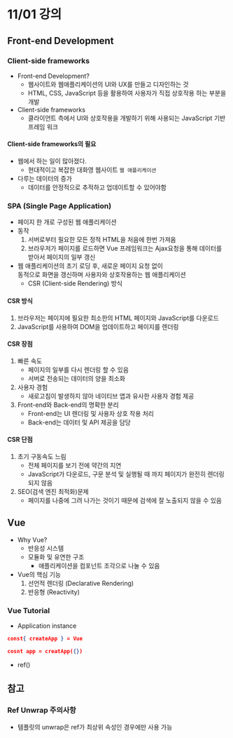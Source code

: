 # 11/01 강의
## Front-end Development
### Client-side frameworks
- Front-end Development?
    - 웹사이트와 웹애플리케이션의 UI와 UX를 만들고 디자인하는 것
    - HTML, CSS, JavaScript 등을 활용하여 사용자가 직접 상호작용 하는 부분을 개발
- Client-side frameworks
    - 클라이언트 측에서 UI와 상호작용을 개발하기 위해 사용되는 JavaScript 기반 프레임 워크

#### Client-side frameworks의 필요
- 웹에서 하는 일이 많아졌다.
    - 현대적이고 복잡한 대화영 웹사이트 `웹 애플리케이션`
- 다루는 데이터의 증가
    - 데이터를 안정적으로 추적하고 업데이트할 수 있어야함

### SPA (Single Page Application)
- 페이지 한 개로 구성된 웹 애플리케이션
- 동작
    1. 서버로부터 필요한 모든 정적 HTML을 처음에 한번 가져옴
    2. 브라우저가 페이지를 로드하면 Vue 프레임워크는 Ajax요청을 통해 데이터를 받아서 페이지의 일부 갱신
- 웹 애플리케이션의 초기 로딩 후, 새로운 페이지 요청 없이 <br>동적으로 화면을 갱신하며 사용자와 상호작용하는 웹 애플리케이션
    - CSR (Client-side Rendering) 방식

#### CSR 방식
1. 브라우저는 페이지에 필요한 최소한의 HTML 페이지와 JavaScript를 다운로드
2. JavaScript를 사용하여 DOM을 업데이트하고 페이지를 렌더링

#### CSR 장점
1. 빠른 속도
    - 페이지의 일부를 다시 렌더링 할 수 있음
    - 서버로 전송되는 데이터의 양을 최소화
2. 사용자 경험
    - 새로고침이 발생하지 않아 네이티브 앱과 유사한 사용자 경험 제공
3. Front-end와 Back-end의 명확한 분리
    - Front-end는 UI 렌더링 및 사용자 상호 작용 처리
    - Back-end는 데이터 및 API 제공을 담당

#### CSR 단점
1. 초기 구동속도 느림
    - 전체 페이지를 보기 전에 약간의 지연
    - JavaScript가 다운로드, 구문 분석 및 실행될 때 까지 페이지가 완전히 렌더링되지 않음
2. SEO(검색 엔진 최적화)문제
    - 페이지를 나중에 그려 나가는 것이기 때문에 검색에 잘 노출되지 않을 수 있음

## Vue
- Why Vue?
    - 반응성 시스템
    - 모듈화 및 유연한 구조
        - 애플리케이션을 컴포넌트 조각으로 나눌 수 있음
- Vue의 핵심 기능
    1. 선언적 렌더링 (Declarative Rendering)
    2. 반응형 (Reactivity)

### Vue Tutorial
- Application instance
```json
const{ createApp } = Vue

cosnt app = creatApp({})
```
- ref()

## 참고
### Ref Unwrap 주의사항
- 템플릿의 unwrap은 ref가 최상위 속성인 경우에만 사용 가능